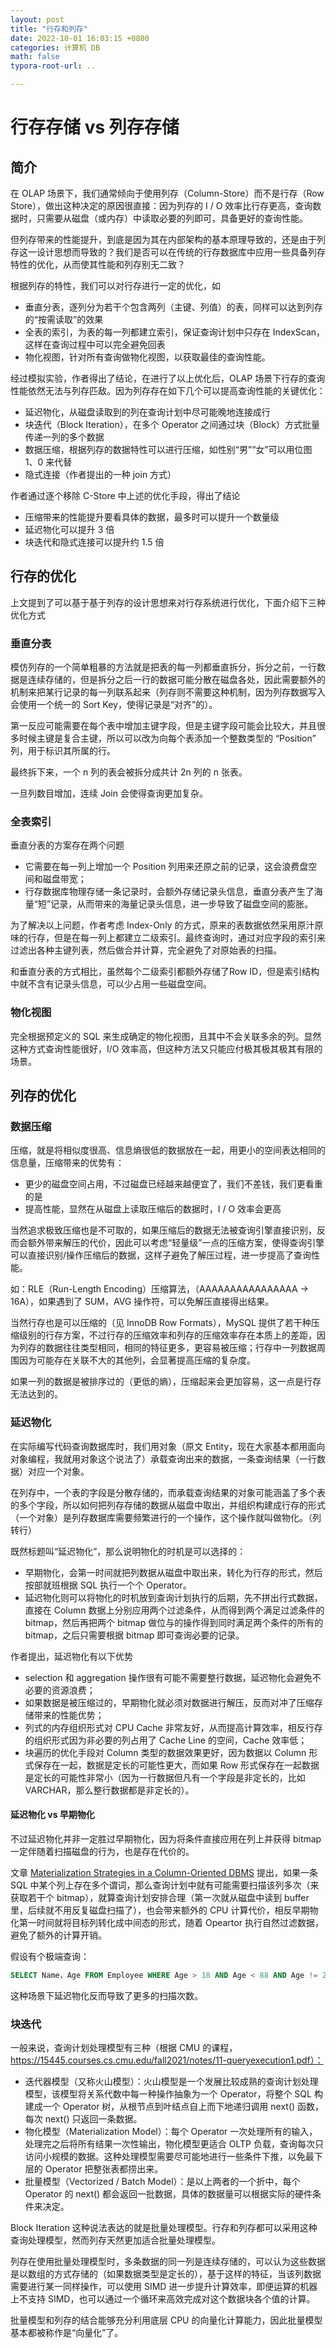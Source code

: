 ```yaml
---
layout: post
title: "行存和列存"
date: 2022-10-01 16:03:15 +0800
categories: 计算机 DB
math: false
typora-root-url: ..

---
```


# 行存存储 vs 列存存储
## 简介
在 OLAP 场景下，我们通常倾向于使用列存（Column-Store）而不是行存（Row Store），做出这种决定的原因很直接：因为列存的 I / O 效率比行存更高，查询数据时，只需要从磁盘（或内存）中读取必要的列即可，具备更好的查询性能。

但列存带来的性能提升，到底是因为其在内部架构的基本原理导致的，还是由于列存这一设计思想而导致的？我们是否可以在传统的行存数据库中应用一些具备列存特性的优化，从而使其性能和列存别无二致？

根据列存的特性，我们可以对行存进行一定的优化，如
- 垂直分表，逐列分为若干个包含两列（主键、列值）的表，同样可以达到列存的“按需读取”的效果
- 全表的索引，为表的每一列都建立索引，保证查询计划中只存在 IndexScan，这样在查询过程中可以完全避免回表
- 物化视图，针对所有查询做物化视图，以获取最佳的查询性能。

经过模拟实验，作者得出了结论，在进行了以上优化后，OLAP 场景下行存的查询性能依然无法与列存匹敌。因为列存存在如下几个可以提高查询性能的关键优化：
- 延迟物化，从磁盘读取到的列在查询计划中尽可能晚地连接成行
- 块迭代（Block Iteration），在多个 Operator 之间通过块（Block）方式批量传递一列的多个数据
- 数据压缩，根据列存的数据特性可以进行压缩，如性别“男”“女”可以用位图 1、0 来代替
- 隐式连接（作者提出的一种 join 方式）

作者通过逐个移除 C-Store 中上述的优化手段，得出了结论
- 压缩带来的性能提升要看具体的数据，最多时可以提升一个数量级
- 延迟物化可以提升 3 倍
- 块迭代和隐式连接可以提升约 1.5 倍

## 行存的优化
上文提到了可以基于基于列存的设计思想来对行存系统进行优化，下面介绍下三种优化方式

### 垂直分表
模仿列存的一个简单粗暴的方法就是把表的每一列都垂直拆分，拆分之前，一行数据是连续存储的，但是拆分之后一行的数据可能分散在磁盘各处，因此需要额外的机制来把某行记录的每一列联系起来（列存则不需要这种机制，因为列存数据写入会使用一个统一的 Sort Key，使得记录是“对齐”的）。

第一反应可能需要在每个表中增加主键字段，但是主键字段可能会比较大，并且很多时候主键是复合主键，所以可以改为向每个表添加一个整数类型的 “Position” 列，用于标识其所属的行。

最终拆下来，一个 n 列的表会被拆分成共计 2n 列的 n 张表。

一旦列数目增加，连续 Join 会使得查询更加复杂。

### 全表索引
垂直分表的方案存在两个问题
- 它需要在每一列上增加一个 Position 列用来还原之前的记录，这会浪费盘空间和磁盘带宽；
- 行存数据库物理存储一条记录时，会额外存储记录头信息，垂直分表产生了海量“短”记录，从而带来的海量记录头信息，进一步导致了磁盘空间的膨胀。

为了解决以上问题，作者考虑 Index-Only 的方式，原来的表数据依然采用原汁原味的行存，但是在每一列上都建立二级索引。最终查询时，通过对应字段的索引来过滤出各种主键列表，然后做合并计算，完全避免了对原始表的扫描。

和垂直分表的方式相比，虽然每个二级索引都额外存储了Row ID，但是索引结构中就不含有记录头信息，可以少占用一些磁盘空间。

### 物化视图
完全根据预定义的 SQL 来生成确定的物化视图，且其中不会关联多余的列。显然这种方式查询性能很好，I/O 效率高，但这种方法又只能应付极其极其极其有限的场景。

## 列存的优化

### 数据压缩
压缩，就是将相似度很高、信息熵很低的数据放在一起，用更小的空间表达相同的信息量，压缩带来的优势有：
- 更少的磁盘空间占用，不过磁盘已经越来越便宜了，我们不差钱，我们更看重的是
- 提高性能，显然在从磁盘上读取压缩后的数据时，I / O 效率会更高

当然追求极致压缩也是不可取的，如果压缩后的数据无法被查询引擎直接识别，反而会额外带来解压的代价，因此可以考虑“轻量级”一点的压缩方案，使得查询引擎可以直接识别/操作压缩后的数据，这样子避免了解压过程，进一步提高了查询性能。

如：RLE（Run-Length Encoding）压缩算法，（AAAAAAAAAAAAAAAA -> 16A），如果遇到了 SUM，AVG 操作符，可以免解压直接得出结果。

当然行存也是可以压缩的（见 InnoDB Row Formats），MySQL 提供了若干种压缩级别的行存方案，不过行存的压缩效率和列存的压缩效率存在本质上的差距，因为列存的数据往往类型相同，相同的特征更多，更容易被压缩；行存中一列数据周围因为可能存在关联不大的其他列，会显著提高压缩的复杂度。

如果一列的数据是被排序过的（更低的熵），压缩起来会更加容易，这一点是行存无法达到的。

### 延迟物化
在实际编写代码查询数据库时，我们用对象（原文 Entity，现在大家基本都用面向对象编程，我就用对象这个说法了）承载查询出来的数据，一条查询结果（一行数据）对应一个对象。

在列存中，一个表的字段是分散存储的，而承载查询结果的对象可能涵盖了多个表的多个字段，所以如何把列存存储的数据从磁盘中取出，并组织构建成行存的形式（一个对象）是列存数据库需要频繁进行的一个操作，这个操作就叫做物化。（列转行）

既然标题叫“延迟物化”，那么说明物化的时机是可以选择的：
- 早期物化，会第一时间就把列数据从磁盘中取出来，转化为行存的形式，然后按部就班根据 SQL 执行一个个 Operator。
- 延迟物化则可以将物化的时机放到查询计划执行的后期，先不拼出行式数据，直接在 Column 数据上分别应用两个过滤条件，从而得到两个满足过滤条件的 bitmap，然后再把两个 bitmap 做位与的操作得到同时满足两个条件的所有的 bitmap，之后只需要根据 bitmap 即可查询必要的记录。

作者提出，延迟物化有以下优势
  -  selection 和 aggregation 操作很有可能不需要整行数据，延迟物化会避免不必要的资源浪费；
  - 如果数据是被压缩过的，早期物化就必须对数据进行解压，反而对冲了压缩存储带来的性能优势；
  - 列式的内存组织形式对 CPU Cache 非常友好，从而提高计算效率，相反行存的组织形式因为非必要的列占用了 Cache Line 的空间，Cache 效率低；
  - 块遍历的优化手段对 Column 类型的数据效果更好，因为数据以 Column 形式保存在一起，数据是定长的可能性更大，而如果 Row 形式保存在一起数据是定长的可能性非常小（因为一行数据但凡有一个字段是非定长的，比如 VARCHAR，那么整行数据都是非定长的）。

#### 延迟物化 vs 早期物化
不过延迟物化并非一定胜过早期物化，因为将条件直接应用在列上并获得 bitmap 一定伴随着扫描磁盘的行为，也是存在代价的。

文章 [Materialization Strategies in a Column-Oriented DBMS](http://paperhub.s3.amazonaws.com/b96c89e3bc63ebb074728bb776b72e23.pdf) 提出，如果一条 SQL 中某个列上存在多个谓词，那么查询计划中就有可能需要扫描该列多次（来获取若干个 bitmap），就算查询计划安排合理（第一次就从磁盘中读到 buffer 里，后续就不用反复磁盘扫描了），也会带来额外的 CPU 计算代价，相反早期物化第一时间就将目标列转化成中间态的形式，随着 Opeartor 执行自然过滤数据，避免了额外的计算开销。

假设有个极端查询：
```sql
SELECT Name，Age FROM Employee WHERE Age > 18 AND Age < 88 AND Age != 26
```
这种场景下延迟物化反而导致了更多的扫描次数。

### 块迭代
一般来说，查询计划处理模型有三种（根据 CMU 的课程，https://15445.courses.cs.cmu.edu/fall2021/notes/11-queryexecution1.pdf）：
- 迭代器模型（又称火山模型）：火山模型是一个发展比较成熟的查询计划处理模型，该模型将关系代数中每一种操作抽象为一个 Operator，将整个 SQL 构建成一个 Operator 树，从根节点到叶结点自上而下地递归调用 next() 函数，每次 next() 只返回一条数据。
- 物化模型（Materialization Model）：每个 Operator 一次处理所有的输入，处理完之后将所有结果一次性输出，物化模型更适合 OLTP 负载，查询每次只访问小规模的数据。这种处理模型需要尽可能地进行一些条件下推，以免最下层的 Operator 把整张表都捞出来。
- 批量模型（Vectorized / Batch Model）：是以上两者的一个折中，每个 Operator 的 next() 都会返回一批数据，具体的数据量可以根据实际的硬件条件来决定。

Block Iteration 这种说法表达的就是批量处理模型。行存和列存都可以采用这种查询处理模型，然而列存天然更加适合批量处理模型。

列存在使用批量处理模型时，多条数据的同一列是连续存储的，可以认为这些数据是以数组的方式存储的（如果数据类型是定长的），基于这样的特征，当该列数据需要进行某一同样操作，可以使用 SIMD 进一步提升计算效率，即便运算的机器上不支持 SIMD，也可以通过一个循环来高效完成对这个数据块各个值的计算。

批量模型和列存的结合能够充分利用底层 CPU 的向量化计算能力，因此批量模型基本都被称作是“向量化”了。

